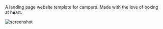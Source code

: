 A landing page website template for campers. Made with the love of boxing at heart.

![screenshot](screenshot.png)

